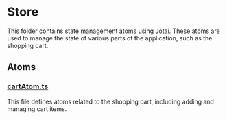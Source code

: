 # Store

This folder contains state management atoms using Jotai. These atoms are used to manage the state of various parts of the application, such as the shopping cart.

## Atoms

### [cartAtom.ts](apps/web/src/store/cartAtom.ts)

This file defines atoms related to the shopping cart, including adding and managing cart items.